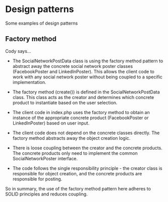 # Design patterns

Some examples of design patterns

## Factory method

Cody says...

* The SocialNetworkPostData class is using the factory method pattern to abstract away the concrete social network poster classes (FacebookPoster and LinkedInPoster). This allows the client code to work with any social network poster without being coupled to a specific implementation.

* The factory method (create()) is defined in the SocialNetworkPostData class. This class acts as the creator and determines which concrete product to instantiate based on the user selection.

* The client code in index.php uses the factory method to obtain an instance of the appropriate concrete product (FacebookPoster or LinkedInPoster) based on user input.

* The client code does not depend on the concrete classes directly. The factory method abstracts away the object creation logic.

* There is loose coupling between the creator and the concrete products. The concrete products only need to implement the common SocialNetworkPoster interface.

* The code follows the single responsibility principle - the creator class is responsible for object creation, and the concrete products are responsible for posting.

So in summary, the use of the factory method pattern here adheres to SOLID principles and reduces coupling. 
